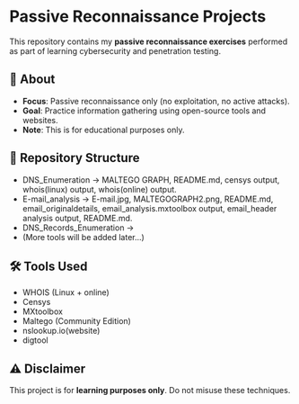 # Passive Reconnaissance Projects
This repository contains my **passive reconnaissance exercises** performed as part of learning cybersecurity and penetration testing.
## 📌 About
- **Focus**: Passive reconnaissance only (no exploitation, no active attacks).  
- **Goal**: Practice information gathering using open-source tools and websites.  
- **Note**: This is for educational purposes only.  
## 📂 Repository Structure
- DNS_Enumeration -> MALTEGO GRAPH, README.md, censys output, whois(linux) output, whois(online) output.
- E-mail_analysis -> E-mail.jpg, MALTEGOGRAPH2.png, README.md, email_originaldetails, email_analysis.mxtoolbox output, email_header analysis output, README.md.
- DNS_Records_Enumeration ->
-  (More tools will be added later...)
## 🛠 Tools Used
- WHOIS (Linux + online)  
- Censys
- MXtoolbox
- Maltego (Community Edition)
- nslookup.io(website)
- digtool
## ⚠️ Disclaimer
This project is for **learning purposes only**. Do not misuse these techniques.
